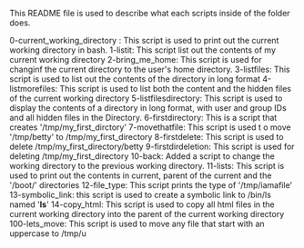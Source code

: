 This README file is used to describe what each scripts inside of the folder does.

0-current_working_directory : This script is used to print out the current working directory in bash.
1-listit: This script list out the contents of my current working directory
2-bring_me_home: This script is used for changinf the current directory to the user's home directory.
3-listfiles: This script is used to list out the contents of the directory in long format
4-listmorefiles: This script is used to list both the content and the hidden files of the current working directory
5-listfilesdirectory: This script is used to display the contents of a directory in long format, with user and group IDs and all hidden files in the Directory.
6-firstdirectory: This is a script that creates '/tmp/my_first_dirctory'
7-movethatfile: This script is used t o move '/tmp/betty' to /tmp/my_first_directory
8-firstdelete: This script is used to delete /tmp/my_first_directory/betty
9-firstdirdeletion: This script is used for deleting /tmp/my_first_directory
10-back: Added a script to change the working directory to the previous working directory.
11-lists: This script is used to print out the contents in current, parent of the current and the '/boot/' directories
12-file_type: This script prints the type of '/tmp/iamafile'
13-symbolic_link: this script is used to create a symbolic link to /bin/ls named '__ls__'
14-copy_html: This script is used to copy all html files in the current working directory into the parent of the current working directory 
100-lets_move: This script is used to move any file that start with an uppercase to /tmp/u
